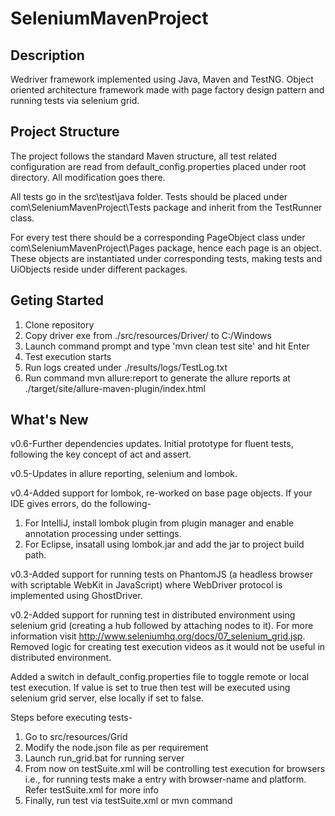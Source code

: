 # SeleniumMavenProject

## Description

Wedriver framework implemented using Java, Maven and TestNG. Object oriented architecture framework made with page factory design pattern and running tests via selenium grid.

## Project Structure

The project follows the standard Maven structure, all test related configuration are read from default_config.properties placed under root directory. All modification goes there.

All tests go in the src\test\java folder. Tests should be placed under com\SeleniumMavenProject\Tests package and inherit from the TestRunner class.

For every test there should be a corresponding PageObject class under com\SeleniumMavenProject\Pages package, hence each page is an object. These objects are instantiated under corresponding tests, making tests and UiObjects reside under different packages.

## Geting Started

1. Clone repository
2. Copy driver exe from ./src/resources/Driver/ to C:/Windows
3. Launch command prompt and type 'mvn clean test site' and hit Enter
4. Test execution starts
5. Run logs created under ./results/logs/TestLog.txt
6. Run command mvn allure:report to generate the allure reports at ./target/site/allure-maven-plugin/index.html

## What's New

v0.6-Further dependencies updates. Initial prototype for fluent tests, following the key concept of act and assert.

v0.5-Updates in allure reporting, selenium and lombok.

v0.4-Added support for lombok, re-worked on base page objects. If your IDE gives errors, do the following-
1. For IntelliJ, install lombok plugin from plugin manager and enable annotation processing under settings.
2. For Eclipse, insatall using lombok.jar and add the jar to project build path.

v0.3-Added support for running tests on PhantomJS (a headless browser with scriptable WebKit in JavaScript) where WebDriver protocol is implemented using GhostDriver.

v0.2-Added support for running test in distributed environment using selenium grid (creating a hub followed by attaching nodes to it). For more information visit http://www.seleniumhq.org/docs/07_selenium_grid.jsp. Removed logic for creating test execution videos as it would not be useful in distributed environment.

Added a switch in default_config.properties file to toggle remote or local test execution. If value is set to true then test will be executed using selenium grid server, else locally if set to false. 

Steps before executing tests-

1. Go to src/resources/Grid
2. Modify the node.json file as per requirement
3. Launch run_grid.bat for running server
4. From now on testSuite.xml will be controlling test execution for browsers i.e., for running tests make a entry with browser-name and platform. Refer testSuite.xml for more info 
5. Finally, run test via testSuite.xml or mvn command
